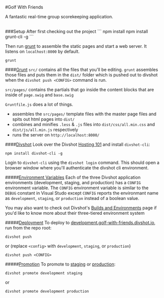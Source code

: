 #Golf With Friends

A fantastic real-time group scorekeeping application.

<br>
###Setup
After first checking out the project 
```
npm install
npm install grunt-cli -g
```

Then run [grunt](http://gruntjs.com/) to assemble the static pages and start a web server.  It listens on `localhost:8000` by default.
```
grunt
```

####[Grunt](http://gruntjs.com/)
`src/` contains all the files that you'll be editing.  `grunt` assembles those files and puts them in the `dist/` folder which is pushed out to divshot when the `divshot push <CONFIG>` command is run.

`src/pages/` contains the partials that go inside the content blocks that are inside of `page.swig` and `base.swig`

`Gruntfile.js` does a lot of things.
+ assembles the `src/pages/` template files with the master page files and spits out html pages into `dist/`
+ combines and minifies `.less` & `.js` files into `dist/css/all.min.css` and `dist/js/all.min.js` respectively
+ runs the server on `http://localhost:8000/`

####[Divshot](https://divshot.com/)
Look over the Divshot [Hosting 101](http://docs.divshot.com/guides/getting-started) and install `divshot-cli`:

```
npm install divshot-cli -g
```

Login to `divshot-cli` using the `divshot login` command.  This should open a browser window where you'll authenticate the divshot cli environment.

#####[Environment Variables](http://docs.divshot.com/guides/environment-variables)
Each of the three Divshot application environments (development, staging, and production) has a `CONFIG` environment variable.  The `CONFIG` environment variable is similar to the `DEBUG` constant in Visual Studo except `CONFIG` reports the environmant name as `development`, `staging`, or `production` instead of a boolean value.

You may also want to check out Divshot's [Builds and Environments](http://docs.divshot.com/guides/builds) page if you'd like to know more about their three-tiered environment system

#####[Deployment](http://docs.divshot.com/guides/builds#deploying-to-an-environment)
To deploy to [development.golf-with-friends.divshot.io](http://development.golf-with-friends.divshot.io/), run from the repo root:
```
divshot push
```
or (replace `<config>` with `development`, `staging`, or `production`)
```
divshot push <CONFIG>
```

#####[Promotion](http://docs.divshot.com/guides/builds#promoting-builds-and-rollback)
To promote to [staging](http://staging.golf-with-friends.divshot.io/) or [production](http://golf-with-friends.divshot.io/):
```
divshot promote development staging
```
or
```
divshot promote development production
```
